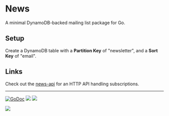 # News

A minimal DynamoDB-backed mailing list package for Go. 

## Setup

Create a DynamoDB table with a __Partition Key__ of "newsletter", and a __Sort Key__ of "email".

## Links

Check out the [news-api](https://github.com/tj/news-api) for an HTTP API handling subscriptions.

---

[![GoDoc](https://godoc.org/github.com/tj/go-news?status.svg)](https://godoc.org/github.com/tj/go-news)
![](https://img.shields.io/badge/license-MIT-blue.svg)
![](https://img.shields.io/badge/status-stable-green.svg)

<a href="https://apex.sh"><img src="http://tjholowaychuk.com:6000/svg/sponsor"></a>
